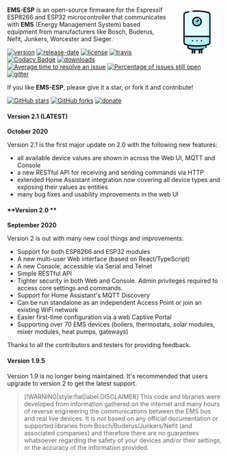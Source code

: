 <img style="margin: 10px 10px; float:right; width:20%" src="_media/logo/boiler.svg" alt="EMS-ESP Logo"></img>

**EMS-ESP** is an open-source firmware for the Espressif ESP8266 and ESP32 microcontroller that communicates with **EMS** (Energy Management System) based equipment from manufacturers like Bosch, Buderus, Nefit, Junkers, Worcester and Sieger.

[![version](https://img.shields.io/github/release/proddy/EMS-ESP.svg?label=Latest%20Release)](https://github.com/proddy/EMS-ESP/blob/main/CHANGELOG.md)
[![release-date](https://img.shields.io/github/release-date/proddy/EMS-ESP.svg?label=Released)](https://github.com/proddy/EMS-ESP/commits/main)
[![license](https://img.shields.io/github/license/proddy/EMS-ESP.svg)](LICENSE)
[![travis](https://travis-ci.com/proddy/EMS-ESP.svg?branch=dev)](https://travis-ci.com/proddy/EMS-ESP)
[![Codacy Badge](https://api.codacy.com/project/badge/Grade/b8880625bdf841d4adb2829732030887)](https://app.codacy.com/app/proddy/EMS-ESP?utm_source=github.com&utm_medium=referral&utm_content=proddy/EMS-ESP&utm_campaign=Badge_Grade_Settings)
[![downloads](https://img.shields.io/github/downloads/proddy/EMS-ESP/total.svg)](https://github.com/proddy/EMS-ESP/releases)
[![Average time to resolve an issue](http://isitmaintained.com/badge/resolution/proddy/EMS-ESP.svg)](http://isitmaintained.com/project/proddy/EMS-ESP "Average time to resolve an issue")
[![Percentage of issues still open](http://isitmaintained.com/badge/open/proddy/EMS-ESP.svg)](http://isitmaintained.com/project/proddy/EMS-ESP "Percentage of issues still open")
<br/>
[![gitter](https://img.shields.io/gitter/room/EMS-ESP/EMS-ESP.svg)](https://gitter.im/EMS-ESP/community)

If you like **EMS-ESP**, please give it a star, or fork it and contribute!

[![GitHub stars](https://img.shields.io/github/stars/proddy/EMS-ESP.svg?style=social&label=Star)](https://github.com/proddy/EMS-ESP/stargazers)
[![GitHub forks](https://img.shields.io/github/forks/proddy/EMS-ESP.svg?style=social&label=Fork)](https://github.com/proddy/EMS-ESP/network)
[![donate](https://img.shields.io/badge/donate-PayPal-blue.svg)](https://www.paypal.com/paypalme/prderbyshire/2)

<!-- tabs:start -->

#### **Version 2.1 (LATEST)**
**October 2020**

Version 2.1 is the first major update on 2.0 with the following new features:

- all available device values are shown in across the Web UI, MQTT and Console
- a new RESTful API for receiving and sending commands via HTTP
- extended Home Assistant integration now covering all device types and exposing their values as entities
- many bug fixes and usability improvements in the web UI

#### **Version 2.0 **
**September 2020**

Version 2 is out with many new cool things and improvements:

- Support for both ESP8266 and ESP32 modules
- A new multi-user Web interface (based on React/TypeScript)
- A new Console, accessible via Serial and Telnet
- Simple RESTful API
- Tighter security in both Web and Console. Admin privileges required to access core settings and commands.
- Support for Home Assistant's MQTT Discovery
- Can be run standalone as an independent Access Point or join an existing WiFi network
- Easier first-time configuration via a web Captive Portal
- Supporting over 70 EMS devices (boilers, thermostats, solar modules, mixer modules, heat pumps, gateways)

Thanks to all the contributors and testers for providing feedback.

#### **Version 1.9.5**

Version 1.9 is no longer being maintained. It's recommended that users upgrade to version 2 to get the latest support.
 
<!-- tabs:end -->

> [!WARNING|style:flat|label:DISCLAIMER]
> This code and libraries were developed from information gathered on the internet and many hours of reverse engineering the communications between the EMS bus and real live devices. It is _not_ based on any official documentation or supported libraries from Bosch/Buderus/Junkers/Nefit (and associated companies) and therefore there are no guarantees whatsoever regarding the safety of your devices and/or their settings, or the accuracy of the information provided.
